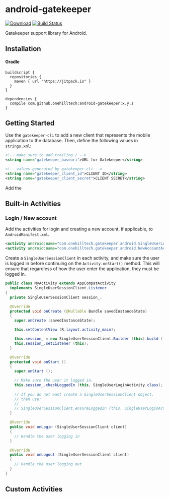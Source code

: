 android-gatekeeper
==================

[![Download](https://jitpack.io/v/onehilltech/android-gatekeeper.svg)](https://jitpack.io/#onehilltech/android-gatekeeper)
[![Build Status](https://travis-ci.org/onehilltech/android-gatekeeper.svg)](https://travis-ci.org/onehilltech/android-gatekeeper)

Gatekeeper support library for Android.

## Installation

#### Gradle

```
buildscript {
  repositories {
    maven { url "https://jitpack.io" }
  }
}

dependencies {
  compile com.github.onehilltech:android-gatekeeper:x.y.z
}
```

## Getting Started

Use the `gatekeeper-cli` to add a new client that represents the mobile application to 
the database. Then, define the following values in `strings.xml`:

```xml
<!-- make sure to add trailing / -->
<string name="gatekeeper_baseuri">URL for Gatekeeper</string>

<!-- values generated by gatekeeper-cli -->
<string name="gatekeeper_client_id">CLIENT ID</string>
<string name="gatekeeper_client_secret">CLIENT SECRET</string>
```

Add the 
## Built-in Activities

### Login / New account

Add the activities for login and creating a new account, if applicable, to 
`AndroidManifest.xml`.

```xml
<activity android:name="com.onehilltech.gatekeeper.android.SingleUserLoginActivity" />
<activity android:name="com.onehilltech.gatekeeper.android.NewAccountActivity" />
```

Create a `SingleUserSessionClient` in each activity, and make sure the user is logged 
in before continuing on the `Activity.onStart()` method. This will ensure that regardless
of how the user enter the application, they must be logged in.

```java
public class MyActivity extends AppCompatActivity
  implements SingleUserSessionClient.Listener
{
  private SingleUserSessionClient session_;

  @Override
  protected void onCreate (@Nullable Bundle savedInstanceState)
  {
    super.onCreate (savedInstanceState);

    this.setContentView (R.layout.activity_main);

    this.session_ = new SingleUserSessionClient.Builder (this).build ();
    this.session_.setListener (this);
  }

  @Override
  protected void onStart ()
  {
    super.onStart ();

    // Make sure the user it logged in.
    this.session_.checkLoggedIn (this, SingleUserLoginActivity.class);
    
    // If you do not want create a SingleUserSessionClient object, 
    // then use:
    //
    // SingleUserSessionClient.ensureLoggedIn (this, SingleUserLoginActivity.class);
  }

  @Override
  public void onLogin (SingleUserSessionClient client)
  {
    // Handle the user logging in
  }

  @Override
  public void onLogout (SingleUserSessionClient client)
  {
    // Handle the user logging out
  }
}
```

## Custom Activities
